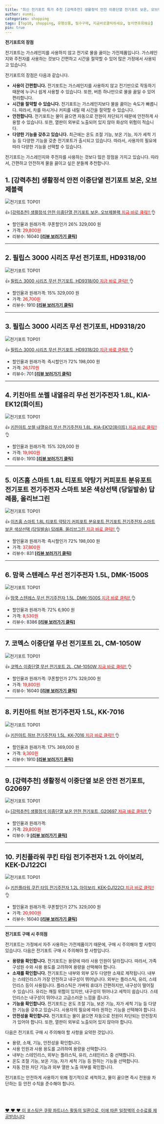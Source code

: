 ```yaml
---
title: "최신 전기포트 특가 추천 [강력추천] 생활정석 안전 이중단열 전기포트 보온, 오브제블랙 비교 장점"
author: eunmi.
categories: shopping
tags: [Top10, shopping, 유행상품, 필수구매, 지금바로클릭하세요, 놓치면후회해요]
pin: true
---
```

**전기포트의 장점**

전기포트는 가스레인지를 사용하지 않고 전기로 물을 끓이는 가전제품입니다. 가스레인지와 주전자를 사용하는 것보다 간편하고 시간을 절약할 수 있어 많은 가정에서 사용되고 있습니다.

전기포트의 장점은 다음과 같습니다.

* **사용이 간편합니다.** 전기포트는 가스레인지를 사용하지 않고 전기만으로 작동하기 때문에 누구나 쉽게 사용할 수 있습니다. 또한, 버튼 하나만으로 물을 끓일 수 있어 편리합니다.
* **시간을 절약할 수 있습니다.** 전기포트는 가스레인지보다 물을 끓이는 속도가 빠릅니다. 따라서, 차를 마시거나 커피를 내릴 때 시간을 절약할 수 있습니다.
* **안전합니다.** 전기포트는 물이 끓으면 자동으로 전원이 차단되기 때문에 안전하게 사용할 수 있습니다. 또한, 열판이 외부로 노출되어 있지 않아 화상의 위험이 적습니다.
* **다양한 기능을 갖추고 있습니다.** 최근에는 온도 조절 기능, 보온 기능, 자가 세척 기능 등 다양한 기능을 갖춘 전기포트가 출시되고 있습니다. 따라서, 사용자의 필요에 따라 다양한 기능을 선택할 수 있습니다.

전기포트는 가스레인지와 주전자를 사용하는 것보다 많은 장점을 가지고 있습니다. 따라서, 간편하고 안전하게 물을 끓이고 싶은 분들께 추천합니다.

   

## 1. [강력추천] 생활정석 안전 이중단열 전기포트 보온, 오브제블랙

![전기포트 TOP01](https://thumbnail6.coupangcdn.com/thumbnails/remote/230x230ex/image/vendor_inventory/430f/3075df1f9969688ca0b6dd3e4d60da5e43b70df9d123991793a4ff18bd6a.png)


👍 [[강력추천] 생활정석 안전 이중단열 전기포트 보온, 오브제블랙 <font color=red> 지금 바로 클릭!! </font> ](https://link.coupang.com/re/AFFSDP?lptag=AF3617701&subid=GithubCoopas&pageKey=7632376216&traceid=V0-153&itemId=20260130341&vendorItemId=86948022906) 👌 


- 할인율과 원래가격: 쿠폰할인가 26%  329,000   원
- 가격: <span style='color:red'>29,800원</span>
- 리뷰수: 16040  [**[리뷰 보러가기 클릭]**](https://link.coupang.com/re/AFFSDP?lptag=AF3617701&subid=GithubCoopas&pageKey=7632376216&traceid=V0-153&itemId=20260130341&vendorItemId=86948022906)

---


   

## 2. 필립스 3000 시리즈 무선 전기포트, HD9318/00

![전기포트 TOP01](https://thumbnail6.coupangcdn.com/thumbnails/remote/230x230ex/image/retail/images/2414698092178492-dd39ef0d-83ca-4d47-bba7-0a7cdd58f94b.jpg)


👍 [필립스 3000 시리즈 무선 전기포트, HD9318/00 <font color=red> 지금 바로 클릭!! </font> ](https://link.coupang.com/re/AFFSDP?lptag=AF3617701&subid=GithubCoopas&pageKey=2068932759&traceid=V0-153&itemId=3515436045&vendorItemId=71501561558) 👌 


- 할인율과 원래가격: 15%  329,000   원
- 가격: <span style='color:red'>26,700원</span>
- 리뷰수: 1910  [**[리뷰 보러가기 클릭]**](https://link.coupang.com/re/AFFSDP?lptag=AF3617701&subid=GithubCoopas&pageKey=2068932759&traceid=V0-153&itemId=3515436045&vendorItemId=71501561558)

---


   

## 3. 필립스 3000 시리즈 무선 전기포트, HD9318/20

![전기포트 TOP01](https://thumbnail9.coupangcdn.com/thumbnails/remote/230x230ex/image/retail/images/550198729724681-d74616e4-4b66-415e-a649-9fb26a769bee.jpg)


👍 [필립스 3000 시리즈 무선 전기포트, HD9318/20 <font color=red> 지금 바로 클릭!! </font> ](https://link.coupang.com/re/AFFSDP?lptag=AF3617701&subid=GithubCoopas&pageKey=2068932759&traceid=V0-153&itemId=3515436046&vendorItemId=71501561600) 👌 


- 할인율과 원래가격: 즉시할인가 72%  198,000   원
- 가격: <span style='color:red'>26,170원</span>
- 리뷰수: 701  [**[리뷰 보러가기 클릭]**](https://link.coupang.com/re/AFFSDP?lptag=AF3617701&subid=GithubCoopas&pageKey=2068932759&traceid=V0-153&itemId=3515436046&vendorItemId=71501561600)

---


   

## 4. 키친아트 쏘렐 내열유리 무선 전기주전자 1.8L, KIA-EK12(화이트)

![전기포트 TOP01](https://thumbnail7.coupangcdn.com/thumbnails/remote/230x230ex/image/retail/images/125237834074983-ea9fab60-fc53-466d-9fe1-c2e124f4f1e2.jpg)


👍 [키친아트 쏘렐 내열유리 무선 전기주전자 1.8L, KIA-EK12(화이트) <font color=red> 지금 바로 클릭!! </font> ](https://link.coupang.com/re/AFFSDP?lptag=AF3617701&subid=GithubCoopas&pageKey=7125352772&traceid=V0-153&itemId=17849954232&vendorItemId=72439442264) 👌 


- 할인율과 원래가격: 15%  329,000   원
- 가격: <span style='color:red'>19,900원</span>
- 리뷰수: 1910  [**[리뷰 보러가기 클릭]**](https://link.coupang.com/re/AFFSDP?lptag=AF3617701&subid=GithubCoopas&pageKey=7125352772&traceid=V0-153&itemId=17849954232&vendorItemId=72439442264)

---


   

## 5. 이즈홈 스마트 1.8L 티포트 약탕기 커피포트 분유포트 전기포트 전기주전자 스마트 보온 색상선택 (당일발송) 답례품, 올리브그린

![전기포트 TOP01](https://thumbnail10.coupangcdn.com/thumbnails/remote/230x230ex/image/vendor_inventory/b3e8/23eee7872c29920569d40bac913bc9fd9af24d438e42afd76db7c034a0f2.jpg)


👍 [이즈홈 스마트 1.8L 티포트 약탕기 커피포트 분유포트 전기포트 전기주전자 스마트 보온 색상선택 (당일발송) 답례품, 올리브그린 <font color=red> 지금 바로 클릭!! </font> ](https://link.coupang.com/re/AFFSDP?lptag=AF3617701&subid=GithubCoopas&pageKey=7550948917&traceid=V0-153&itemId=19871621872&vendorItemId=73740064366) 👌 


- 할인율과 원래가격: 즉시할인가 72%  198,000   원
- 가격: <span style='color:red'>37,800원</span>
- 리뷰수: 831  [**[리뷰 보러가기 클릭]**](https://link.coupang.com/re/AFFSDP?lptag=AF3617701&subid=GithubCoopas&pageKey=7550948917&traceid=V0-153&itemId=19871621872&vendorItemId=73740064366)

---


   

## 6. 맘쿡 스텐레스 무선 전기주전자 1.5L, DMK-1500S

![전기포트 TOP01](https://thumbnail8.coupangcdn.com/thumbnails/remote/230x230ex/image/retail/images/31189534510417-20e9710d-871c-44dd-8c86-4ea03c5e4aea.jpg)


👍 [맘쿡 스텐레스 무선 전기주전자 1.5L, DMK-1500S <font color=red> 지금 바로 클릭!! </font> ](https://link.coupang.com/re/AFFSDP?lptag=AF3617701&subid=GithubCoopas&pageKey=5958786124&traceid=V0-153&itemId=10671803716&vendorItemId=77952596222) 👌 


- 할인율과 원래가격: 72%  6,900   원
- 가격: <span style='color:red'>8,530원</span>
- 리뷰수: 8386  [**[리뷰 보러가기 클릭]**](https://link.coupang.com/re/AFFSDP?lptag=AF3617701&subid=GithubCoopas&pageKey=5958786124&traceid=V0-153&itemId=10671803716&vendorItemId=77952596222)

---


   

## 7. 코멕스 이중단열 무선 전기포트 2L, CM-1050W

![전기포트 TOP01](https://thumbnail7.coupangcdn.com/thumbnails/remote/230x230ex/image/retail/images/2023/07/24/17/7/837db526-43b7-4d02-a110-9d74fe615dae.jpg)


👍 [코멕스 이중단열 무선 전기포트 2L, CM-1050W <font color=red> 지금 바로 클릭!! </font> ](https://link.coupang.com/re/AFFSDP?lptag=AF3617701&subid=GithubCoopas&pageKey=7486122660&traceid=V0-153&itemId=19566096554&vendorItemId=86673957560) 👌 


- 할인율과 원래가격: 쿠폰할인가 27%  329,000   원
- 가격: <span style='color:red'>19,800원</span>
- 리뷰수: 16040  [**[리뷰 보러가기 클릭]**](https://link.coupang.com/re/AFFSDP?lptag=AF3617701&subid=GithubCoopas&pageKey=7486122660&traceid=V0-153&itemId=19566096554&vendorItemId=86673957560)

---


   

## 8. 키친아트 허브 전기주전자 1.5L, KK-7016

![전기포트 TOP01](https://thumbnail8.coupangcdn.com/thumbnails/remote/230x230ex/image/vendor_inventory/b2d6/8063f8ce82f89ae08689855996fb4cf110cded2803b45d0423f388d74a08.jpg)


👍 [키친아트 허브 전기주전자 1.5L, KK-7016 <font color=red> 지금 바로 클릭!! </font> ](https://link.coupang.com/re/AFFSDP?lptag=AF3617701&subid=GithubCoopas&pageKey=257404847&traceid=V0-153&itemId=807835049&vendorItemId=5360579711) 👌 


- 할인율과 원래가격: 17%  369,000   원
- 가격: <span style='color:red'>9,300원</span>
- 리뷰수: 1910  [**[리뷰 보러가기 클릭]**](https://link.coupang.com/re/AFFSDP?lptag=AF3617701&subid=GithubCoopas&pageKey=257404847&traceid=V0-153&itemId=807835049&vendorItemId=5360579711)

---


   

## 9. [강력추천] 생활정석 이중단열 보온 안전 전기포트, G20697

![전기포트 TOP01](https://thumbnail7.coupangcdn.com/thumbnails/remote/230x230ex/image/vendor_inventory/8110/a8f96c2425a6e101e3f6f1a4e64614dd389d38cea377781e343ad2039992.png)


👍 [[강력추천] 생활정석 이중단열 보온 안전 전기포트, G20697 <font color=red> 지금 바로 클릭!! </font> ](https://link.coupang.com/re/AFFSDP?lptag=AF3617701&subid=GithubCoopas&pageKey=7632380506&traceid=V0-153&itemId=20260150415&vendorItemId=86908519531) 👌 


- 할인율과 원래가격: 
- 가격: <span style='color:red'>29,800원</span>
- 리뷰수: 9  [**[리뷰 보러가기 클릭]**](https://link.coupang.com/re/AFFSDP?lptag=AF3617701&subid=GithubCoopas&pageKey=7632380506&traceid=V0-153&itemId=20260150415&vendorItemId=86908519531)

---


   

## 10. 키친플라워 쿠킨 타임 전기주전자 1.2L 아이보리, KEK-DJ122CI

![전기포트 TOP01](https://thumbnail9.coupangcdn.com/thumbnails/remote/230x230ex/image/retail/images/1286844793505406-f1a5d494-eaf5-4caf-aab6-d1718241669a.jpg)


👍 [키친플라워 쿠킨 타임 전기주전자 1.2L 아이보리, KEK-DJ122CI <font color=red> 지금 바로 클릭!! </font> ](https://link.coupang.com/re/AFFSDP?lptag=AF3617701&subid=GithubCoopas&pageKey=1073326408&traceid=V0-153&itemId=2022438300&vendorItemId=70022101306) 👌 


- 할인율과 원래가격: 쿠폰할인가 27%  329,000   원
- 가격: <span style='color:red'>20,900원</span>
- 리뷰수: 16040  [**[리뷰 보러가기 클릭]**](https://link.coupang.com/re/AFFSDP?lptag=AF3617701&subid=GithubCoopas&pageKey=1073326408&traceid=V0-153&itemId=2022438300&vendorItemId=70022101306)

---
**전기포트 구매 시 주의점**

전기포트는 가정에서 자주 사용하는 가전제품이기 때문에, 구매 시 주의해야 할 사항이 있습니다. 다음은 전기포트 구매 시 주의해야 할 사항입니다.

* **용량을 확인합니다.** 전기포트는 용량에 따라 사용 인원이 달라집니다. 따라서, 가족 구성원 수와 사용 용도를 고려하여 용량을 선택해야 합니다.
* **소재를 확인합니다.** 전기포트는 내부와 외부 모두 다양한 소재로 제작됩니다. 내부는 스테인리스가 가장 안전하고 내구성이 뛰어납니다. 외부는 플라스틱, 유리, 스테인리스 등이 사용됩니다. 플라스틱은 가벼워 휴대가 간편하지만, 내구성이 떨어질 수 있습니다. 유리는 깨질 위험이 있지만, 내구성이 뛰어나고 세척이 쉽습니다. 스테인리스는 내구성이 뛰어나고 고급스러운 느낌을 줍니다.
* **기능을 확인합니다.** 전기포트는 온도 조절 기능, 보온 기능, 자가 세척 기능 등 다양한 기능을 갖추고 있습니다. 사용자의 필요에 따라 원하는 기능을 선택해야 합니다.
* **안전성을 확인합니다.** 전기포트는 물이 끓으면 자동으로 전원이 차단되는 안전장치가 있어야 합니다. 또한, 열판이 외부로 노출되어 있지 않아야 합니다.

다음은 전기포트 구매 시 주의해야 할 사항을 요약한 것입니다.

* 용량, 소재, 기능, 안전성을 확인합니다.
* 사용 인원과 사용 용도를 고려하여 용량을 선택합니다.
* 내부는 스테인리스, 외부는 플라스틱, 유리, 스테인리스 중 선택합니다.
* 온도 조절 기능, 보온 기능, 자가 세척 기능 등 원하는 기능을 선택합니다.
* 자동 전원 차단 기능과 외부 열판 노출 여부를 확인합니다.

전기포트는 안전하게 사용하기 위해 정기적으로 세척하고, 물이 끓으면 즉시 전원을 차단하는 등 안전 수칙을 준수해야 합니다.<br><br><br><br><br> [ ❤ ❤ ❤ 이 포스팅은 쿠팡 파트너스 활동의 일환으로, 이에 따른 일정액의 수수료를 제공받습니다](https://link.coupang.com/a/bcEFyh)